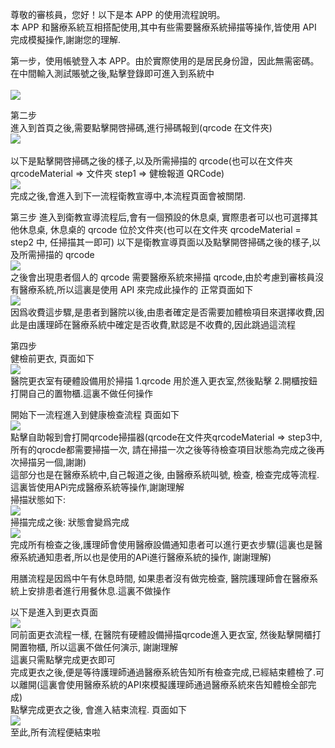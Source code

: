 
尊敬的審核員，您好！以下是本 APP 的使用流程說明。
<br>
本 APP 和醫療系統互相搭配使用,其中有些需要醫療系統掃描等操作,皆使用 API 完成模擬操作,謝謝您的理解.

第一步，使用帳號登入本 APP。由於實際使用的是居民身份證，因此無需密碼。
在中間輸入測試賬號之後,點擊登錄即可進入到系統中
<br>
<br>
![](./images/step1.jpg)

第二步
<br>
進入到首頁之後,需要點擊開啓掃碼,進行掃碼報到(qrcode 在文件夾)
<br>
![](./images/step2.jpg)
<br>
<br>
以下是點擊開啓掃碼之後的樣子,以及所需掃描的 qrcode(也可以在文件夾 qrcodeMaterial => 文件夾 step1 => 健檢報道 QRCode)
<br>
![](./images/checkIn.jpg)
<br>
完成之後,會進入到下一流程衛教宣導中,本流程頁面會被關閉.

第三步
進入到衛教宣導流程后,會有一個預設的休息桌, 實際患者可以也可選擇其他休息桌, 休息桌的 qrcode 位於文件夾(也可以在文件夾 qrcodeMaterial = step2 中, 任掃描其一即可)
以下是衛教宣導頁面以及點擊開啓掃碼之後的樣子,以及所需掃描的 qrcode
<br>
![](./images/propaganda.jpg)
<br>
之後會出現患者個人的 qrcode 需要醫療系統來掃描 qrcode,由於考慮到審核員沒有醫療系統,所以這裏是使用 API 來完成此操作的
正常頁面如下
<br>
![](./images/propaganda-3.jpg)
<br>
因爲收費這步驟,是患者到醫院以後,由患者確定是否需要加體檢項目來選擇收費,因此是由護理師在醫療系統中確定是否收費,默認是不收費的,因此跳過這流程

第四步<br>
健檢前更衣, 頁面如下
<br>
![](./images/changing%20clothes.jpg)
<br>
醫院更衣室有硬體設備用於掃描 1.qrcode 用於進入更衣室,然後點擊 2.開櫃按鈕打開自己的置物櫃.這裏不做任何操作

開始下一流程進入到健康檢查流程
頁面如下
<br>
![](./images/health%20check.jpg)
<br>
點擊自助報到會打開qrcode掃描器(qrcode在文件夾qrcodeMaterial => step3中, 所有的qrocde都需要掃描一次, 請在掃描一次之後等待檢查項目狀態為完成之後再次掃描另一個,謝謝)
<br>
這部分也是在醫療系統中,自己報道之後, 由醫療系統叫號, 檢查, 檢查完成等流程. 這裏皆使用APi完成醫療系統等操作,謝謝理解
<br>
掃描狀態如下:
<br>
![](./images/health%20check%20report.jpg)
<br>
掃描完成之後: 狀態會變爲完成
<br>
![](./images/Check%20completed.jpg)
<br>
完成所有檢查之後,護理師會使用醫療設備通知患者可以進行更衣步驟(這裏也是醫療系統通知患者,所以也是使用的APi進行醫療系統的操作, 謝謝理解)

用膳流程是因爲中午有休息時間, 如果患者沒有做完檢查, 醫院護理師會在醫療系統上安排患者進行用餐休息.這裏不做操作

以下是進入到更衣頁面
<br>
![](./images/changing%20clothes%20end.jpg)
<br>
同前面更衣流程一樣, 在醫院有硬體設備掃描qrcode進入更衣室, 然後點擊開櫃打開置物櫃, 所以這裏不做任何演示, 謝謝理解
<br>
這裏只需點擊完成更衣即可
<br>
完成更衣之後,便是等待護理師通過醫療系統告知所有檢查完成,已經結束體檢了.可以離開(這裏會使用醫療系統的API來模擬護理師通過醫療系統來告知體檢全部完成)
<br>
點擊完成更衣之後, 會進入結束流程. 頁面如下
<br>
![](./images/end.jpg)
<br>
至此,所有流程便結束啦
